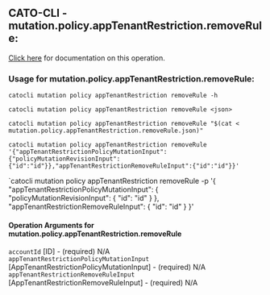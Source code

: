 
## CATO-CLI - mutation.policy.appTenantRestriction.removeRule:
[Click here](https://api.catonetworks.com/documentation/#mutation-mutation.policy.appTenantRestriction.removeRule) for documentation on this operation.

### Usage for mutation.policy.appTenantRestriction.removeRule:

`catocli mutation policy appTenantRestriction removeRule -h`

`catocli mutation policy appTenantRestriction removeRule <json>`

`catocli mutation policy appTenantRestriction removeRule "$(cat < mutation.policy.appTenantRestriction.removeRule.json)"`

`catocli mutation policy appTenantRestriction removeRule '{"appTenantRestrictionPolicyMutationInput":{"policyMutationRevisionInput":{"id":"id"}},"appTenantRestrictionRemoveRuleInput":{"id":"id"}}'`

`catocli mutation policy appTenantRestriction removeRule -p '{
    "appTenantRestrictionPolicyMutationInput": {
        "policyMutationRevisionInput": {
            "id": "id"
        }
    },
    "appTenantRestrictionRemoveRuleInput": {
        "id": "id"
    }
}'


#### Operation Arguments for mutation.policy.appTenantRestriction.removeRule ####

`accountId` [ID] - (required) N/A    
`appTenantRestrictionPolicyMutationInput` [AppTenantRestrictionPolicyMutationInput] - (required) N/A    
`appTenantRestrictionRemoveRuleInput` [AppTenantRestrictionRemoveRuleInput] - (required) N/A    
